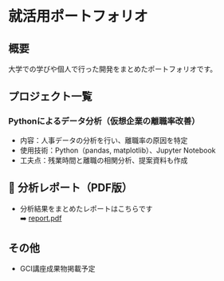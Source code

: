 # 就活用ポートフォリオ

##  概要
大学での学びや個人で行った開発をまとめたポートフォリオです。

##  プロジェクト一覧

### Pythonによるデータ分析（仮想企業の離職率改善）
- 内容：人事データの分析を行い、離職率の原因を特定
- 使用技術：Python（pandas, matplotlib）、Jupyter Notebook
- 工夫点：残業時間と離職の相関分析、提案資料も作成
## 📄 分析レポート（PDF版）

- 分析結果をまとめたレポートはこちらです  
➡️ [report.pdf](.main/GCIfinal.pdf)

##  その他
- GCI講座成果物掲載予定

